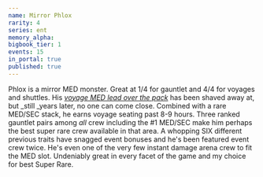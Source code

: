 ```yaml
---
name: Mirror Phlox
rarity: 4
series: ent
memory_alpha:
bigbook_tier: 1
events: 15
in_portal: true
published: true
---
```


Phlox is a mirror MED monster. Great at 1/4 for gauntlet and 4/4 for voyages and shuttles. His [_voyage MED lead over the pack_](https://i.imgur.com/66qZhXQ.png) has been shaved away at, but _still _years later, no one can come close. Combined with a rare MED/SEC stack, he earns voyage seating past 8-9 hours. Three ranked gauntlet pairs among _all_ crew including the #1 MED/SEC make him perhaps the best super rare crew available in that area. A whopping SIX different previous traits have snagged event bonuses and he's been featured event crew twice. He's even one of the very few instant damage arena crew to fit the MED slot. Undeniably great in every facet of the game and my choice for best Super Rare.
